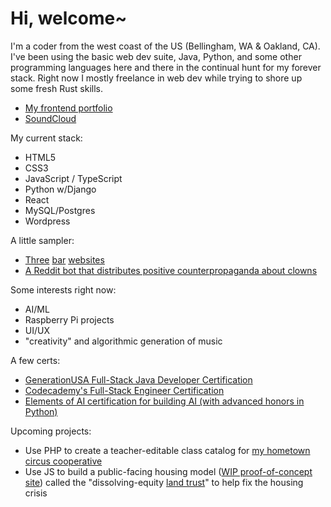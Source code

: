 # Hi, welcome~

I'm a coder from the west coast of the US (Bellingham, WA & Oakland, CA). I've been using the basic web dev suite, Java, Python, and some other programming languages here and there in the continual hunt for my forever stack. Right now I mostly freelance in web dev while trying to shore up some fresh Rust skills.

- [My frontend portfolio](https://www.richardhartnell.com)
- [SoundCloud](https://www.soundcloud.com/dawdust)

My current stack:

- HTML5
- CSS3
- JavaScript / TypeScript
- Python w/Django
- React
- MySQL/Postgres
- Wordpress

A little sampler:

- [Three](https://www.theadmiraltylounge.com) [bar](https://www.bellaciao.bar) [websites](https://www.nachoproblematic.com)
- [A Reddit bot that distributes positive counterpropaganda about clowns](https://github.com/richard-hartnell/clown-bot)

Some interests right now:

- AI/ML
- Raspberry Pi projects
- UI/UX
- "creativity" and algorithmic generation of music

A few certs:

- [GenerationUSA Full-Stack Java Developer Certification](https://www.richardhartnell.com/Richard-Hartnell-Generation-Cert.pdf)
- [Codecademy's Full-Stack Engineer Certification](https://www.richardhartnell.com/Richard-Hartnell-Codecademy-Cert.pdf)
- [Elements of AI certification for building AI (with advanced honors in Python)](https://www.richardhartnell.com/Richard-Hartnell-ElementsOfAI-Cert.png)

Upcoming projects:

- Use PHP to create a teacher-editable class catalog for [my hometown circus cooperative](https://www.bellinghamcircusguild.com)
- Use JS to build a public-facing housing model ([WIP proof-of-concept site](https://www.dissolvingequity.org)) called the "dissolving-equity [land trust](https://en.wikipedia.org/wiki/Community_land_trust)" to help fix the housing crisis
